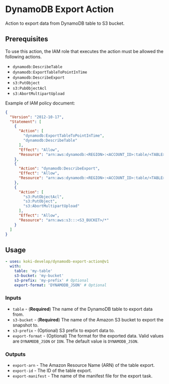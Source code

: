 # DynamoDB Export Action

Action to export data from DynamoDB table to S3 bucket.

## Prerequisites

To use this action, the IAM role that executes the action must be allowed the following actions.

- `dynamodb:DescribeTable`
- `dynamodb:ExportTableToPointInTime`
- `dynamodb:DescribeExport`
- `s3:PutObject`
- `s3:PubObjectAcl`
- `s3:AbortMultipartUpload`

Example of IAM policy document:

```json
{
  "Version": "2012-10-17",
  "Statement": [
    {
      "Action": [
        "dynamodb:ExportTableToPointInTime",
        "dynamodb:DescribeTable"
      ],
      "Effect": "Allow",
      "Resource": "arn:aws:dynamodb:<REGION>:<ACCOUNT_ID>:table/<TABLE>"
    },
    {
      "Action": "dynamodb:DescribeExport",
      "Effect": "Allow",
      "Resource": "arn:aws:dynamodb:<REGION>:<ACCOUNT_ID>:table/<TABLE>/export/*"
    },
    {
      "Action": [
        "s3:PutObjectAcl",
        "s3:PutObject",
        "s3:AbortMultipartUpload"
      ],
      "Effect": "Allow",
      "Resource": "arn:aws:s3:::<S3_BUCKET>/*"
    }
  ]
}
```

## Usage

```yaml
- uses: koki-develop/dynamodb-export-action@v1
  with:
    table: 'my-table'
    s3-bucket: 'my-bucket'
    s3-prefix: 'my-prefix' # Optional
    export-format: 'DYNAMODB_JSON' # Optional
```

### Inputs

- `table` - (**Required**) The name of the DynamoDB table to export data from.
- `s3-bucket` - (**Required**) The name of the Amazon S3 bucket to export the snapshot to.
- `s3-prefix` - (Optional) S3 prefix to export data to.
- `export-format` - (Optional) The format for the exported data. Valid values are `DYNAMODB_JSON` or `ION`.  The default value is `DYNAMODB_JSON`.

### Outputs

- `export-arn` - The Amazon Resource Name (ARN) of the table export.
- `export-id` - The ID of the table export.
- `export-manifest` - The name of the manifest file for the export task.
